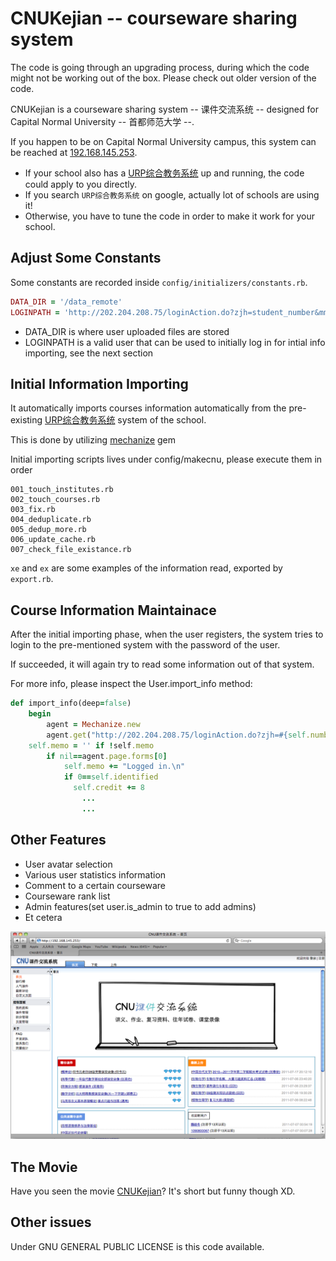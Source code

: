 # CNUKejian -- courseware sharing system

The code is going through an upgrading process, during which the code might not be working out of the box. Please check out older version of the code.

CNUKejian is a courseware sharing system -- 课件交流系统 -- designed for Capital Normal University -- 首都师范大学 --.

If you happen to be on Capital Normal University campus, this system can be reached at [192.168.145.253](http://192.168.145.253).

* If your school also has a [URP综合教务系统](http://www.urpsoft.com) up and running, the code could apply to you directly.
* If you search `URP综合教务系统` on google, actually lot of schools are using it!
* Otherwise, you have to tune the code in order to make it work for your school.

## Adjust Some Constants

Some constants are recorded inside `config/initializers/constants.rb`.

``` ruby
DATA_DIR = '/data_remote'
LOGINPATH = 'http://202.204.208.75/loginAction.do?zjh=student_number&mm=password_md5_hash'
```

* DATA_DIR is where user uploaded files are stored
* LOGINPATH is a valid user that can be used to initially log in for intial info importing, see the next section


## Initial Information Importing

It automatically imports courses information automatically from the pre-existing [URP综合教务系统](http://202.204.208.75) system of the school.

This is done by utilizing [mechanize](https://rubygems.org/gems/mechanize) gem

Initial importing scripts lives under config/makecnu, please execute them in order

	001_touch_institutes.rb
	002_touch_courses.rb
	003_fix.rb
	004_deduplicate.rb
	005_dedup_more.rb
	006_update_cache.rb
	007_check_file_existance.rb

`xe` and `ex` are some examples of the information read, exported by `export.rb`.

## Course Information Maintainace

After the initial importing phase, when the user registers, the system tries to login to the pre-mentioned system with the password of the user.

If succeeded, it will again try to read some information out of that system.

For more info, please inspect the User.import_info method:

``` ruby
def import_info(deep=false)
	begin
		agent = Mechanize.new
		agent.get("http://202.204.208.75/loginAction.do?zjh=#{self.number}&mm=#{self.md5pass}")
    self.memo = '' if !self.memo
		if nil==agent.page.forms[0]
			self.memo += "Logged in.\n"
			if 0==self.identified
			  self.credit += 8
				...
				...
```

## Other Features

* User avatar selection
* Various user statistics information
* Comment to a certain courseware
* Courseware rank list
* Admin features(set user.is_admin to true to add admins)
* Et cetera

![Screen Shot](https://github.com/pmq20/CNUKejian/raw/master/images/screenshot.png)

## The Movie

Have you seen the movie [CNUKejian](http://www.tudou.com/programs/view/cs_3XbMm4Vg/)? It's short but funny though XD.

## Other issues

Under GNU GENERAL PUBLIC LICENSE is this code available.
